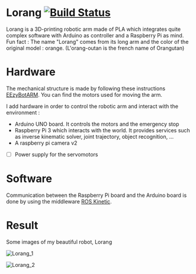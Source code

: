 # Lorang  [![Build Status](https://travis-ci.com/NormanMarlier/Lorang.svg?branch=master)](https://travis-ci.com/NormanMarlier/Lorang)
Lorang is a 3D-printing robotic arm made of PLA which integrates quite complex software with Arduino as controller and a Raspberry Pi as mind.  
Fun fact : The name "Lorang" comes from its long arm and the color of the original model : orange. (L'orang-outan is the french name of Orangutan)



# Hardware
The mechanical structure is made by following these instructions [EEzyBotARM](https://www.thingiverse.com/thing:1454048). You can find the motors used for moving the arm.

I add hardware in order to control the robotic arm and interact with the environment :
* Arduino UNO board. It controls the motors and the emergency stop
* Raspberry Pi 3 which interacts with the world. It provides services such as inverse kinematic solver, joint trajectory, object recognition, ...
* A raspberry pi camera v2  

- [ ] Power supply for the servomotors   

# Software
Communication between the Raspberry Pi board and the Arduino board is done by using the middleware [ROS Kinetic](http://www.ros.org/).

# Result
Some images of my beautiful robot, Lorang

![Lorang_1](../master/Lorang_1.jpg)

![Lorang_2](../master/Lorang_2.jpg)




